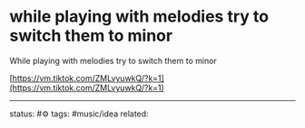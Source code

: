 # while playing with melodies try to switch them to minor  
While playing with melodies try to switch them to minor  
  
[https://vm.tiktok.com/ZMLvyuwkQ/?k=1](https://vm.tiktok.com/ZMLvyuwkQ/?k=1)

---
status: #⚙️ 
tags: #music/idea
related: 